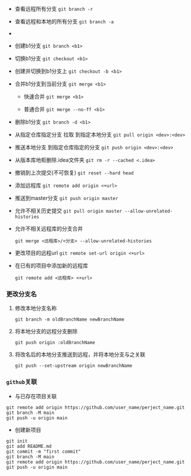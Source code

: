 - 查看远程所有分支 	`git branch -r`

- 查看远程和本地的所有分支 	`git branch -a`

- 

- 创建b1分支   `git branch <b1>` 

- 切换b1分支  `git checkout <b1>`

- 创建并切换到b1分支上   `git checkout -b <b1>`

- 合并b1分支到当前分支  `git merge <b1>`

  + 快速合并    `git merge <b1>`

  + 普通合并    `git merge --no-ff <b1>`

- 删除b1分支  `git branch -d <b1> ` 

- 从指定仓库指定分支 拉取 到指定本地分支   `git pull origin <dev>:<dev> ` 

- 推送本地分支 到指定仓库指定的分支   `git push origin <dev>:<dev> `

- 从版本库地柜删除.idea文件夹  `git rm -r --cached <.idea> `

- 撤销到上次提交(不可恢复)   `git reset --hard head `

- 添加远程库   `git remote add origin <+url>`
  
- 推送到master分支   `git push origin master `

- 允许不相关历史提交   `git pull origin master --allow-unrelated-histories `

- 允许不相关远程库的分支合并

  `git merge <远程库>/<分支> --allow-unrelated-histories`

- 更改项目的远程url  `git remote set-url origin <+url>`

- 在已有的项目中添加新的远程库

  `git remote add <远程库> <+url>`

### 更改分支名

1. 修改本地分支名称

   `git branch -m oldBranchName newBranchName`

2. 将本地分支的远程分支删除

   `git push origin :oldBranchName`

3. 将改名后的本地分支推送到远程，并将本地分支与之关联

   `git push --set-upstream origin newBranchName`

### `github`关联

- 与已存在项目关联

```
git remote add origin https://github.com/user_name/perject_name.git
git branch -M main
git push -u origin main
```

- 创建新项目

```
git init
git add README.md
git commit -m "first commit"
git branch -M main
git remote add origin https://github.com/user_name/perject_name.git
git push -u origin main
```